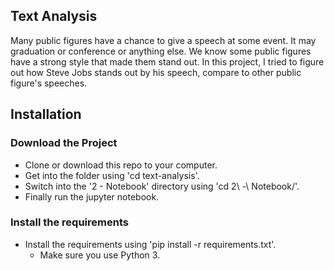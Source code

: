 Text Analysis
------------------

Many public figures have a chance to give a speech at some event. It may graduation or conference or anything else. We know some public figures have a strong style that made them stand out. In this project, I tried to figure out how Steve Jobs stands out by his speech, compare to other public figure's speeches.

Installation
------------------

### Download the Project
* Clone or download this repo to your computer.
* Get into the folder using 'cd text-analysis'.
* Switch into the '2 - Notebook' directory using 'cd 2\ -\ Notebook/'.
* Finally run the jupyter notebook.

### Install the requirements
* Install the requirements using 'pip install -r requirements.txt'.
    * Make sure you use Python 3.
